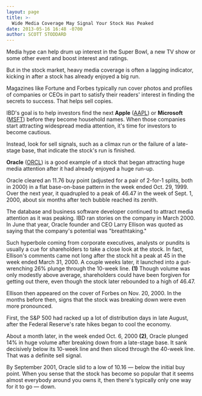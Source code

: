 ```yaml
---
layout: page
title: >-
  Wide Media Coverage May Signal Your Stock Has Peaked
date: 2013-05-16 16:48 -0700
author: SCOTT STODDARD
---
```





Media hype can help drum up interest in the Super Bowl, a new TV show or some other event and boost interest and ratings.


But in the stock market, heavy media coverage is often a lagging indicator, kicking in after a stock has already enjoyed a big run.


Magazines like Fortune and Forbes typically run cover photos and profiles of companies or CEOs in part to satisfy their readers' interest in finding the secrets to success. That helps sell copies.


IBD's goal is to help investors find the next **Apple** ([AAPL](https://research.investors.com/quote.aspx?symbol=AAPL)) or **Microsoft** ([MSFT](https://research.investors.com/quote.aspx?symbol=MSFT)) before they become household names. When those companies start attracting widespread media attention, it's time for investors to become cautious.


Instead, look for sell signals, such as a climax run or the failure of a late-stage base, that indicate the stock's run is finished.


**Oracle** ([ORCL](https://research.investors.com/quote.aspx?symbol=ORCL)) is a good example of a stock that began attracting huge media attention after it had already enjoyed a huge run-up.


Oracle cleared an 11.76 buy point (adjusted for a pair of 2-for-1 splits, both in 2000) in a flat base-on-base pattern in the week ended Oct. 29, 1999. Over the next year, it quadrupled to a peak of 46.47 in the week of Sept. 1, 2000, about six months after tech bubble reached its zenith.


The database and business software developer continued to attract media attention as it was peaking. IBD ran stories on the company in March 2000. In June that year, Oracle founder and CEO Larry Ellison was quoted as saying that the company's potential was "breathtaking."


Such hyperbole coming from corporate executives, analysts or pundits is usually a cue for shareholders to take a close look at the stock. In fact, Ellison's comments came not long after the stock hit a peak at 45 in the week ended March 31, 2000. A couple weeks later, it launched into a gut-wrenching 26% plunge through the 10-week line. **(1)** Though volume was only modestly above average, shareholders could have been forgiven for getting out there, even though the stock later rebounded to a high of 46.47.


Ellison then appeared on the cover of Forbes on Nov. 20, 2000. In the months before then, signs that the stock was breaking down were even more pronounced.


First, the S&P 500 had racked up a lot of distribution days in late August, after the Federal Reserve's rate hikes began to cool the economy.


About a month later, in the week ended Oct. 6, 2000 **(2)**, Oracle plunged 14% in huge volume after breaking down from a late-stage base. It sank decisively below its 10-week line and then sliced through the 40-week line. That was a definite sell signal.


By September 2001, Oracle slid to a low of 10.16 — below the initial buy point. When you sense that the stock has become so popular that it seems almost everybody around you owns it, then there's typically only one way for it to go — down.




